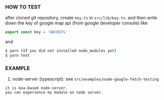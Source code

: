 ### HOW TO TEST

after cloned git repository, create `key.ts` in `src/lib/key.ts`.
and then write down the key of google map api (from google developer console) like

```js
export const key = 'ABCDEFG'
```

and

```bash
$ yarn (if you did not installed node_modules yet)
$ yarn test
```

### EXAMPLE

1. node-server (typescript): see `src/examples/node-google-fetch-testing`

```
it is koa-based node-server.
you can experience my module on node server.
```
